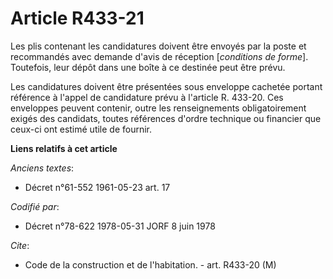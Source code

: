 # Article R433-21

Les plis contenant les candidatures doivent être envoyés par la poste et recommandés avec demande d'avis de réception
[*conditions de forme*]. Toutefois, leur dépôt dans une boîte à ce destinée peut être prévu.

Les candidatures doivent être présentées sous enveloppe cachetée portant référence à l'appel de candidature prévu à l'article
R. 433-20. Ces enveloppes peuvent contenir, outre les renseignements obligatoirement exigés des candidats, toutes références
d'ordre technique ou financier que ceux-ci ont estimé utile de fournir.

**Liens relatifs à cet article**

_Anciens textes_:

  - Décret n°61-552 1961-05-23 art. 17

_Codifié par_:

  - Décret n°78-622 1978-05-31 JORF 8 juin 1978

_Cite_:

  - Code de la construction et de l'habitation. - art. R433-20 (M)
